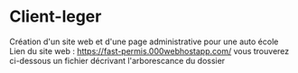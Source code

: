 # Client-leger
Création d'un site web et d'une page administrative pour une auto école 
Lien du site web : https://fast-permis.000webhostapp.com/
vous trouverez ci-dessous un fichier décrivant l'arborescance du dossier
